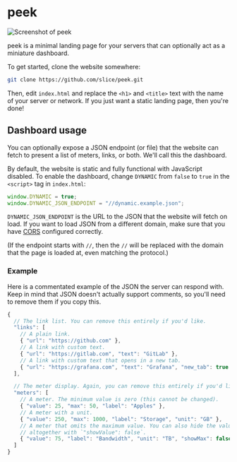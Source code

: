 # peek

![Screenshot of peek](https://i.imgur.com/egsi0Qc.png)

peek is a minimal landing page for your servers that can optionally act as a
miniature dashboard.

To get started, clone the website somewhere:

```sh
git clone https://github.com/slice/peek.git
```

Then, edit `index.html` and replace the `<h1>` and `<title>` text with the name
of your server or network. If you just want a static landing page, then you're
done!

## Dashboard usage

You can optionally expose a JSON endpoint (or file) that the website can fetch
to present a list of meters, links, or both. We'll call this the dashboard.

By default, the website is static and fully functional with JavaScript disabled.
To enable the dashboard, change `DYNAMIC` from `false` to `true` in the
`<script>` tag in `index.html`:

```js
window.DYNAMIC = true;
window.DYNAMIC_JSON_ENDPOINT = "//dynamic.example.json";
```

`DYNAMIC_JSON_ENDPOINT` is the URL to the JSON that the website will fetch on
load. If you want to load JSON from a different domain, make sure that you have
[CORS](https://developer.mozilla.org/en-US/docs/Web/HTTP/CORS) configured
correctly.

(If the endpoint starts with `//`, then the `//` will be replaced with the
domain that the page is loaded at, even matching the protocol.)

### Example

Here is a commentated example of the JSON the server can respond with. Keep in
mind that JSON doesn't actually support comments, so you'll need to remove them
if you copy this.

```js
{
  // The link list. You can remove this entirely if you'd like.
  "links": [
    // A plain link.
    { "url": "https://github.com" },
    // A link with custom text.
    { "url": "https://gitlab.com", "text": "GitLab" },
    // A link with custom text that opens in a new tab.
    { "url": "https://grafana.com", "text": "Grafana", "new_tab": true }
  ],

  // The meter display. Again, you can remove this entirely if you'd like.
  "meters": [
    // A meter. The minimum value is zero (this cannot be changed).
    { "value": 25, "max": 50, "label": "Apples" },
    // A meter with a unit.
    { "value": 250, "max": 1000, "label": "Storage", "unit": "GB" },
    // A meter that omits the maximum value. You can also hide the value
    // altogether with `"showValue": false`.
    { "value": 75, "label": "Bandwidth", "unit": "TB", "showMax": false }
  ]
}
```
